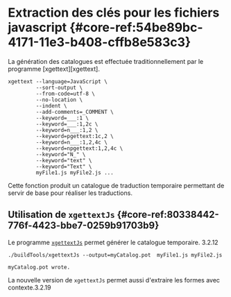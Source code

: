 # Extraction des clés pour les fichiers javascript {#core-ref:54be89bc-4171-11e3-b408-cffb8e583c3}

La génération des catalogues est effectuée traditionnellement par le programme
 [xgettext][xgettext].

    xgettext --language=JavaScript \
             --sort-output \
             --from-code=utf-8 \
             --no-location \
             --indent \
             --add-comments=_COMMENT \
             --keyword=___:1 \
             --keyword=___:1,2c \
             --keyword=n___:1,2 \
             --keyword=pgettext:1c,2 \
             --keyword=n___:1,2,4c \
             --keyword=npgettext:1,2,4c \
             --keyword="N_" \
             --keyword="text" \
             --keyword="Text" \
             myFile1.js myFile2.js ...

Cette fonction produit un catalogue de traduction temporaire permettant de
servir de base pour réaliser les traductions.

## Utilisation de `xgettextJs` {#core-ref:80338442-776f-4423-bbe7-0259b91703b9}

Le programme [`xgettextJs`][buildtools] permet générer le catalogue temporaire.
<span class="flag from release">3.2.12</span>

    ./buildTools/xgettextJs --output=myCatalog.pot  myFile1.js myFile2.js
    
    myCatalog.pot wrote.

La nouvelle version de `xgettextJs` permet aussi d'extraire les 
formes avec contexte.<span class="flag from release">3.2.19</span>

<!-- links -->
[buildtools]:   https://github.com/Anakeen/dynacase-buildtools  "Source BuildTools"
